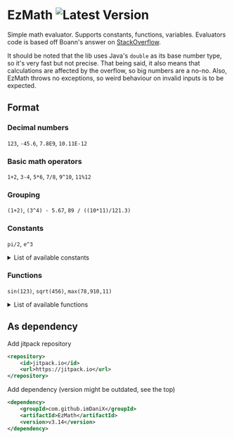 # EzMath ![Latest Version](https://img.shields.io/github/v/tag/imDaniX/EzMath.svg?sort=semver&label=release)

Simple math evaluator. Supports constants, functions, variables.
Evaluators code is based off Boann's answer on [StackOverflow](https://stackoverflow.com/a/26227947/9819521).

It should be noted that the lib uses Java's `double` as its base number type, so it's very fast but not precise. 
That being said, it also means that calculations are affected by the overflow, so big numbers are a no-no. 
Also, EzMath throws no exceptions, so weird behaviour on invalid inputs is to be expected. 

## Format
### Decimal numbers
`123`, `-45.6`, `7.8E9`, `10.11E-12`
### Basic math operators
`1+2`, `3-4`, `5*6`, `7/8`, `9^10`, `11%12`
### Grouping
`(1+2)`, `(3^4) - 5.67`, `89 / ((10*11)/121.3)`
### Constants
`pi/2`, `e^3`
<details><summary>List of available constants</summary>

* `e` - Euler's number - the base of the natural logarithms
* `pi` - the ratio of the circumference of a circle to its diameter
* `tau` - the ratio of the circumference of a circle to its radius (shortcut for `pi*2`)
* `infinity` - infinite value
* `nan` - not-a-number value
* `max_value` - the largest finite value that can be used in calculations
* `min_value` - the smallest positive value that can be used in calculations
* `euler` - Euler's (Euler-Mascheroni) constant
* `phi` - the golden ratio
* `ln2` - natural logarithm of 2
* `ln10` - natural logarithm of 10
* `log2e` - base 2 logarithm of E
* `log10e` - base 10 logarithm of E
</details>

### Functions
`sin(123)`, `sqrt(456)`, `max(78,910,11)`
<details><summary>List of available functions</summary>

* `max(a,b...)` - greater of specified values
* `min(a,b...)` - smaller of specified values
* `average(a,b...)` - average of specified values
* `cos(a)` - trigonometric cosine of an angle
* `sin(a)` - trigonometric sine of an angle
* `tan(a)` - trigonometric tangent of an angle
* `acos(a)` - arc cosine of `a`
* `asin(a)` - arc sine of `a`
* `atan(a)` - arc tangent of `a`
* `cosh(a)` - hyperbolic cosine of `a`
* `sinh(a)` - hyperbolic sine of `a`
* `tanh(a)` - hyperbolic tangent of `a`
* `atan2(a,b)` - angle theta from the conversion of rectangular coordinates x(`b`), y(`a`) to polar coordinates (r, theta)
* `abs(a)` - absolute value
* `log` - logarithm
  * `log(a)` - natural logarithm (base E) of `a`
  * `log(a,b)` - base `b` logarithm of `a` (shortcut for `log(a)/log(b)`)
* `log10(a)` - base 10 logarithm of `a`
* `log1p(a)` - natural logarithm of `a+1`
* `ceil(a)` - smallest value that is greater than or equal to `a` and is equal to a mathematical integer
* `floor(a)` - largest value that is less than or equal to `a` and is equal to a mathematical integer
* `trunc(a)` - `a` with the fractional part removed, leaving the integer part
* `round(a)` - closest value to `a`, with ties rounding to positive infinity
* `rint(a)` - value that is closest to `a` and is equal to a mathematical integer; for `.5` values rounds to closest even number
* `format_float(a)` - round to the first two decimal places (shortcut for `round(a*100)/100`); very inaccurate for some numbers
* `pow(a,b)` - `a` raised to the power of `b` (same as `a^b`)
* `sqrt(a)` - positive square root of `a`
* `cbrt(a)` - cube root of `a`
* `root(a,b)` - `b` root of `a` (shortcut for `pow(a,1/b)`)
* `hypot` - hypotenuse
  * `hypot(a,b)` - hypotenuse of `a` and `b` without intermediate overflow or underflow (`sqrt(a^2+b^2)`)
  * `hypot(a,b,c...)` - hypotenuse of lengths  (shortcut for `sqrt(a^2+b^2+c^2...)`)
* `raw_hypot(a,b...)` - hypotenuse of lengths with no square root operation (shortcut for `a^2+b^2...`)
* `exp(a)` - E raised to the power of `a`
* `expm1(a)` - E raised to the power of `a`, minus `1`
* `to_degrees(a)` - angle measured in radians to approximately equivalent angle measured in degrees
* `to_radians(a)` - angle measured in degrees to approximately equivalent angle measured in radians
* `get_exponent(a)` - unbiased exponent used in the representation of `a`
* `next_down(a)` - floating-point value adjacent to `a` in the direction of negative infinity
* `next_up(a)` - floating-point value adjacent to `a` in the direction of positive infinity
* `next_after(a,b)` - floating-point number adjacent to `a` in the direction of `b`
* `signum(a)` - signum function of `a`
* `ulp(a)` - size of an ulp of `a`
* `ieee_remainder(a,b)` - remainder operation `%` on two arguments as prescribed by the IEEE 754 standard
* `copy_sign(a,b)` - `a` with the sign of `b`
* `fma(a,b,c)` - exact product of `a*b+c` rounded once
* `scalb(a,b)` - `a*2^round(b)` rounded as if performed by a single correctly rounded floating-point multiply
* `random` - random number generator
  * `random(a)` - random number `0 >= x < a`
  * `random(a,b)` - random number `a >= x < b`
* `rng_choice(a,b...)` - random choose between multiple numbers
</details>

## As dependency
Add jitpack repository
```xml
<repository>
    <id>jitpack.io</id>
    <url>https://jitpack.io</url>
</repository>
```
Add dependency (version might be outdated, see the top)
```xml
<dependency>
    <groupId>com.github.imDaniX</groupId>
    <artifactId>EzMath</artifactId>
    <version>v3.14</version>
</dependency>
```
